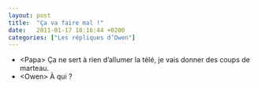 ```yaml
---
layout: post
title:  "Ça va faire mal !"
date:   2011-01-17 18:16:44 +0200
categories: ["Les répliques d’Owen"]
---
```


-   \<Papa\> Ça ne sert à rien d’allumer la télé, je vais donner des coups de marteau.
-   \<Owen\> À qui ?

